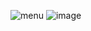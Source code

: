 ![menu](https://github.com/user-attachments/assets/5676ceb6-b54f-4c6d-bc8f-96120d66edce)
![image](https://github.com/user-attachments/assets/6d919e60-1e8c-4a39-bbcd-ab125bf12e99)

